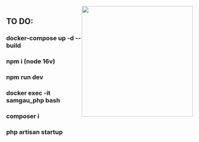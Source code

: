<img style="float: right" src="https://media.giphy.com/media/M9gbBd9nbDrOTu1Mqx/giphy.gif" width="300">

## TO DO:

### docker-compose up -d --build
### npm i (node 16v)
### npm run dev
### docker exec -it samgau_php bash
### composer i
### php artisan startup
